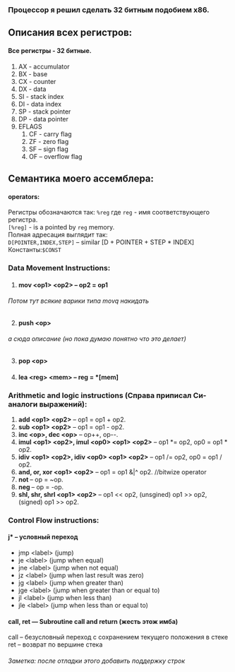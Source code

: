 ### Процессор я решил сделать 32 битным подобием x86.

## Описания всех регистров:
#### Все регистры - 32 битные.
1. AX - accumulator
2. BX - base
3. CX - counter
4. DX - data
5. SI - stack index
6. DI - data index
7. SP - stack pointer
8. DP - data pointer
9. EFLAGS
   1. CF - carry flag
   2. ZF - zero flag
   3. SF – sign flag
   4. OF – overflow flag

## Семантика моего ассемблера:
#### operators:
Регистры обозначаются так: `%reg` где `reg` - имя соответствующего регистра.\
`[%reg]` - is a pointed by `reg` memory.\
Полная адресация выглядит так:\
`D[POINTER,INDEX,STEP]` – similar [D + POINTER + STEP * INDEX]\
Константы:`$CONST`

### Data Movement Instructions:

1. #### mov \<op1> \<op2> – op2 = op1
###### Потом тут всякие варики типа movq накидать
2. #### push \<op>
###### а сюда описание (но пока думаю понятно что это делает)
3. #### pop \<op>

4. #### lea \<reg> \<mem> – reg = *[mem] 

### Arithmetic and logic instructions (Справа приписал Си-аналоги выражений):

1. **add \<op1> \<op2>**  – op1 = op1 + op2.
2. **sub \<op1> \<op2>** – op1 = op1 - op2.
3. **inc \<op>, dec \<op>** – op++, op--.
4. **imul \<op1> \<op2>, imul \<op0> \<op1> \<op2>** – op1 *= op2, op0 = op1 * op2.
5. **idiv \<op1> \<op2>, idiv \<op0> \<op1> \<op2>** – op1 /= op2, op0 = op1 / op2.
6. **and, or, xor \<op1> \<op2>** – op1 = op1 &|^ op2. //bitwize operator
7. **not <op>** – op = ~op.
8. **neg <op>** – op = -op.
9. **shl, shr, shrl \<op1> \<op2>** – op1 << op2, (unsgined) op1 >> op2, (signed) op1 >> op2.

### Control Flow instructions:

#### j* – условный переход
* jmp \<label> (jump)
* je \<label> (jump when equal)
* jne \<label> (jump when not equal)
* jz \<label> (jump when last result was zero)
* jg \<label> (jump when greater than)
* jge \<label> (jump when greater than or equal to)
* jl \<label> (jump when less than)
* jle \<label> (jump when less than or equal to)

#### call, ret — Subroutine call and return (жесть этож имба)
call <label> – безусловный переход с сохранением текущего положения в стеке\
ret – возврат по вершине стека

###### Заметка: после отладки этого добавить поддержку строк

